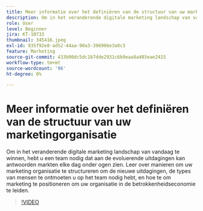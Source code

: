 ```yaml
---
title: Meer informatie over het definiëren van de structuur van uw marketingorganisatie
description: Om in het veranderende digitale marketing landschap van vandaag te winnen, hebt u een team nodig dat aan de evoluerende uitdagingen kan antwoorden markten elke dag onder ogen zien.
role: User
level: Beginner
jira: KT-10733
thumbnail: 345416.jpeg
exl-id: 935f92e8-ad52-44aa-90a3-396906e3a0c3
feature: Marketing
source-git-commit: 433b00dc5dc1b7dde2931c6b9eaa8a403eae2415
workflow-type: tm+mt
source-wordcount: '96'
ht-degree: 0%

---
```


# Meer informatie over het definiëren van de structuur van uw marketingorganisatie

Om in het veranderende digitale marketing landschap van vandaag te winnen, hebt u een team nodig dat aan de evoluerende uitdagingen kan antwoorden markten elke dag onder ogen zien. Leer over manieren om uw marketing organisatie te structureren om de nieuwe uitdagingen, de types van mensen te ontmoeten u op het team nodig hebt, en hoe te om marketing te positioneren om uw organisatie in de betrokkenheidseconomie te leiden.

>[!VIDEO](https://video.tv.adobe.com/v/345416/?quality=12&learn=on)
